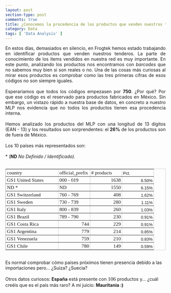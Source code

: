 ```yaml
---
layout: post
section-type: post
comments: true
title: ¿Conocemos la procedencia de los productos que venden nuestros tenderos?
category: Data
tags: [ 'Data Analysis' ]
---
```


<div style="text-align: justify;">
En estos días, demasiados en silencio, en Frogtek hemos estado trabajando en identificar productos que venden nuestros tenderos. La parte de conocimiento de los items vendidos en nuestra red es muy importante. En este punto, analizando los productos nos encontramos con <i>barcodes</i>&nbsp;que no sabemos muy bien si son reales o no. Una de las cosas más curiosas al mirar esos productos es comprobar como las tres primeras cifras de esos códigos no son siempre iguales.&nbsp;</div>
<div style="text-align: justify;">
<br /></div>
<div style="text-align: justify;">
Esperaríamos que todos los códigos empezasen por <b>750</b>. ¿Por qué? Por que ese código es el reservado para productos fabricados en México. Sin embargo, un vistazo rápido a nuestra base de datos, en concreto a nuestro MLP nos evidencia que no todos los productos tienen esa procedencia interna.&nbsp;</div>
<div style="text-align: justify;">
<br /></div>
<div style="text-align: justify;">
Hemos analizado los productos del MLP con una longitud de 13 dígitos (EAN - 13) y los resultados son sorprendentes: el <b>26%</b>&nbsp;de los productos son de fuera de México.</div>
<div style="text-align: justify;">
<br /></div>
<div style="text-align: justify;">
Los 10 países más representados son:</div>
<div style="text-align: justify;">
<br /></div>
<div style="text-align: justify;">
* (<b>ND</b>&nbsp;<i>No Definido / Identificado).</i></div>
<div style="text-align: justify;">
<br /></div>
<table border="1" cellpadding="0" cellspacing="0" dir="ltr" style="border-collapse: collapse; border: 1px solid #ccc; font-family: arial,sans,sans-serif; font-size: 13px; table-layout: fixed;"><colgroup><col width="165"></col><col width="100"></col><col width="100"></col><col width="100"></col></colgroup><tbody>
<tr style="height: 21px;"><td data-sheets-value="{&quot;1&quot;:2,&quot;2&quot;:&quot;country&quot;}" style="font-family: Calibri; font-size: 120%; padding: 2px 3px; vertical-align: bottom; word-wrap: break-word;">country</td><td data-sheets-value="{&quot;1&quot;:2,&quot;2&quot;:&quot;official_prefix&quot;}" style="font-family: Calibri; font-size: 120%; padding: 2px 3px; vertical-align: bottom; white-space: nowrap;">official_prefix</td><td data-sheets-value="{&quot;1&quot;:2,&quot;2&quot;:&quot;# products&quot;}" style="font-family: Calibri; font-size: 120%; padding: 2px 3px; vertical-align: bottom; white-space: nowrap;"># products</td><td data-sheets-value="{&quot;1&quot;:2,&quot;2&quot;:&quot;Pct. &quot;}" style="padding: 2px 3px 2px 3px; vertical-align: bottom;">Pct. </td></tr>
<tr style="height: 21px;"><td data-sheets-value="{&quot;1&quot;:2,&quot;2&quot;:&quot;GS1 United States&quot;}" style="font-family: Calibri; font-size: 120%; padding: 2px 3px; vertical-align: bottom; word-wrap: break-word;">GS1 United States</td><td data-sheets-value="{&quot;1&quot;:2,&quot;2&quot;:&quot;000 - 019&quot;}" style="font-family: Calibri; font-size: 120%; padding: 2px 3px; vertical-align: bottom; white-space: nowrap;">000 - 019</td><td data-sheets-value="{&quot;1&quot;:3,&quot;3&quot;:1638}" style="font-family: Calibri; font-size: 120%; padding: 2px 3px; text-align: right; vertical-align: bottom; white-space: nowrap;">1638</td><td data-sheets-formula="=R[0]C[-1]/R60C5" data-sheets-numberformat="{&quot;1&quot;:3,&quot;2&quot;:&quot;0.00%&quot;,&quot;3&quot;:1}" data-sheets-value="{&quot;1&quot;:3,&quot;3&quot;:0.06499742073727233}" style="padding: 2px 3px 2px 3px; text-align: right; vertical-align: bottom;">6.50%</td></tr>
<tr style="height: 21px;"><td data-sheets-value="{&quot;1&quot;:2,&quot;2&quot;:&quot;ND&quot;}" style="font-family: Calibri; font-size: 120%; padding: 2px 3px; vertical-align: bottom; word-wrap: break-word;">ND *</td><td data-sheets-value="{&quot;1&quot;:2,&quot;2&quot;:&quot;ND&quot;}" style="font-family: Calibri; font-size: 120%; padding: 2px 3px; vertical-align: bottom; white-space: nowrap;">ND</td><td data-sheets-value="{&quot;1&quot;:3,&quot;3&quot;:1550}" style="font-family: Calibri; font-size: 120%; padding: 2px 3px; text-align: right; vertical-align: bottom; white-space: nowrap;">1550</td><td data-sheets-formula="=R[0]C[-1]/R60C5" data-sheets-numberformat="{&quot;1&quot;:3,&quot;2&quot;:&quot;0.00%&quot;,&quot;3&quot;:1}" data-sheets-value="{&quot;1&quot;:3,&quot;3&quot;:0.06150549581365819}" style="padding: 2px 3px 2px 3px; text-align: right; vertical-align: bottom;">6.15%</td></tr>
<tr style="height: 21px;"><td data-sheets-value="{&quot;1&quot;:2,&quot;2&quot;:&quot;GS1 Switzerland&quot;}" style="font-family: Calibri; font-size: 120%; padding: 2px 3px; vertical-align: bottom; word-wrap: break-word;">GS1 Switzerland</td><td data-sheets-value="{&quot;1&quot;:2,&quot;2&quot;:&quot;760 - 769&quot;}" style="font-family: Calibri; font-size: 120%; padding: 2px 3px; vertical-align: bottom; white-space: nowrap;">760 - 769</td><td data-sheets-value="{&quot;1&quot;:3,&quot;3&quot;:408}" style="font-family: Calibri; font-size: 120%; padding: 2px 3px; text-align: right; vertical-align: bottom; white-space: nowrap;">408</td><td data-sheets-formula="=R[0]C[-1]/R60C5" data-sheets-numberformat="{&quot;1&quot;:3,&quot;2&quot;:&quot;0.00%&quot;,&quot;3&quot;:1}" data-sheets-value="{&quot;1&quot;:3,&quot;3&quot;:0.01618983373675648}" style="padding: 2px 3px 2px 3px; text-align: right; vertical-align: bottom;">1.62%</td></tr>
<tr style="height: 21px;"><td data-sheets-value="{&quot;1&quot;:2,&quot;2&quot;:&quot;GS1 Sweden&quot;}" style="font-family: Calibri; font-size: 120%; padding: 2px 3px; vertical-align: bottom; word-wrap: break-word;">GS1 Sweden</td><td data-sheets-value="{&quot;1&quot;:2,&quot;2&quot;:&quot;730 - 739&quot;}" style="font-family: Calibri; font-size: 120%; padding: 2px 3px; vertical-align: bottom; white-space: nowrap;">730 - 739</td><td data-sheets-value="{&quot;1&quot;:3,&quot;3&quot;:280}" style="font-family: Calibri; font-size: 120%; padding: 2px 3px; text-align: right; vertical-align: bottom; white-space: nowrap;">280</td><td data-sheets-formula="=R[0]C[-1]/R60C5" data-sheets-numberformat="{&quot;1&quot;:3,&quot;2&quot;:&quot;0.00%&quot;,&quot;3&quot;:1}" data-sheets-value="{&quot;1&quot;:3,&quot;3&quot;:0.011110670211499543}" style="padding: 2px 3px 2px 3px; text-align: right; vertical-align: bottom;">1.11%</td></tr>
<tr style="height: 21px;"><td data-sheets-value="{&quot;1&quot;:2,&quot;2&quot;:&quot;GS1 Italy&quot;}" style="font-family: Calibri; font-size: 120%; padding: 2px 3px; vertical-align: bottom; word-wrap: break-word;">GS1 Italy</td><td data-sheets-value="{&quot;1&quot;:2,&quot;2&quot;:&quot;800 - 839&quot;}" style="font-family: Calibri; font-size: 120%; padding: 2px 3px; vertical-align: bottom; white-space: nowrap;">800 - 839</td><td data-sheets-value="{&quot;1&quot;:3,&quot;3&quot;:260}" style="font-family: Calibri; font-size: 120%; padding: 2px 3px; text-align: right; vertical-align: bottom; white-space: nowrap;">260</td><td data-sheets-formula="=R[0]C[-1]/R60C5" data-sheets-numberformat="{&quot;1&quot;:3,&quot;2&quot;:&quot;0.00%&quot;,&quot;3&quot;:1}" data-sheets-value="{&quot;1&quot;:3,&quot;3&quot;:0.010317050910678147}" style="padding: 2px 3px 2px 3px; text-align: right; vertical-align: bottom;">1.03%</td></tr>
<tr style="height: 21px;"><td data-sheets-value="{&quot;1&quot;:2,&quot;2&quot;:&quot;GS1 Brazil&quot;}" style="font-family: Calibri; font-size: 120%; padding: 2px 3px; vertical-align: bottom; word-wrap: break-word;">GS1 Brazil</td><td data-sheets-value="{&quot;1&quot;:2,&quot;2&quot;:&quot;789 - 790&quot;}" style="font-family: Calibri; font-size: 120%; padding: 2px 3px; vertical-align: bottom; white-space: nowrap;">789 - 790</td><td data-sheets-value="{&quot;1&quot;:3,&quot;3&quot;:230}" style="font-family: Calibri; font-size: 120%; padding: 2px 3px; text-align: right; vertical-align: bottom; white-space: nowrap;">230</td><td data-sheets-formula="=R[0]C[-1]/R60C5" data-sheets-numberformat="{&quot;1&quot;:3,&quot;2&quot;:&quot;0.00%&quot;,&quot;3&quot;:1}" data-sheets-value="{&quot;1&quot;:3,&quot;3&quot;:0.009126621959446054}" style="padding: 2px 3px 2px 3px; text-align: right; vertical-align: bottom;">0.91%</td></tr>
<tr style="height: 21px;"><td data-sheets-value="{&quot;1&quot;:2,&quot;2&quot;:&quot;GS1 Costa Rica&quot;}" style="font-family: Calibri; font-size: 120%; padding: 2px 3px; vertical-align: bottom; word-wrap: break-word;">GS1 Costa Rica</td><td data-sheets-value="{&quot;1&quot;:3,&quot;3&quot;:744}" style="font-family: Calibri; font-size: 120%; padding: 2px 3px; text-align: right; vertical-align: bottom; white-space: nowrap;">744</td><td data-sheets-value="{&quot;1&quot;:3,&quot;3&quot;:229}" style="font-family: Calibri; font-size: 120%; padding: 2px 3px; text-align: right; vertical-align: bottom; white-space: nowrap;">229</td><td data-sheets-formula="=R[0]C[-1]/R60C5" data-sheets-numberformat="{&quot;1&quot;:3,&quot;2&quot;:&quot;0.00%&quot;,&quot;3&quot;:1}" data-sheets-value="{&quot;1&quot;:3,&quot;3&quot;:0.009086940994404984}" style="padding: 2px 3px 2px 3px; text-align: right; vertical-align: bottom;">0.91%</td></tr>
<tr style="height: 21px;"><td data-sheets-value="{&quot;1&quot;:2,&quot;2&quot;:&quot;GS1 Argentina&quot;}" style="font-family: Calibri; font-size: 120%; padding: 2px 3px; vertical-align: bottom; word-wrap: break-word;">GS1 Argentina</td><td data-sheets-value="{&quot;1&quot;:3,&quot;3&quot;:779}" style="font-family: Calibri; font-size: 120%; padding: 2px 3px; text-align: right; vertical-align: bottom; white-space: nowrap;">779</td><td data-sheets-value="{&quot;1&quot;:3,&quot;3&quot;:214}" style="font-family: Calibri; font-size: 120%; padding: 2px 3px; text-align: right; vertical-align: bottom; white-space: nowrap;">214</td><td data-sheets-formula="=R[0]C[-1]/R60C5" data-sheets-numberformat="{&quot;1&quot;:3,&quot;2&quot;:&quot;0.00%&quot;,&quot;3&quot;:1}" data-sheets-value="{&quot;1&quot;:3,&quot;3&quot;:0.008491726518788937}" style="padding: 2px 3px 2px 3px; text-align: right; vertical-align: bottom;">0.85%</td></tr>
<tr style="height: 21px;"><td data-sheets-value="{&quot;1&quot;:2,&quot;2&quot;:&quot;GS1 Venezuela&quot;}" style="font-family: Calibri; font-size: 120%; padding: 2px 3px; vertical-align: bottom; word-wrap: break-word;">GS1 Venezuela</td><td data-sheets-value="{&quot;1&quot;:3,&quot;3&quot;:759}" style="font-family: Calibri; font-size: 120%; padding: 2px 3px; text-align: right; vertical-align: bottom; white-space: nowrap;">759</td><td data-sheets-value="{&quot;1&quot;:3,&quot;3&quot;:210}" style="font-family: Calibri; font-size: 120%; padding: 2px 3px; text-align: right; vertical-align: bottom; white-space: nowrap;">210</td><td data-sheets-formula="=R[0]C[-1]/R60C5" data-sheets-numberformat="{&quot;1&quot;:3,&quot;2&quot;:&quot;0.00%&quot;,&quot;3&quot;:1}" data-sheets-value="{&quot;1&quot;:3,&quot;3&quot;:0.008333002658624657}" style="padding: 2px 3px 2px 3px; text-align: right; vertical-align: bottom;">0.83%</td></tr>
<tr style="height: 21px;"><td data-sheets-value="{&quot;1&quot;:2,&quot;2&quot;:&quot;GS1 Chile&quot;}" style="font-family: Calibri; font-size: 120%; padding: 2px 3px; vertical-align: bottom; word-wrap: break-word;">GS1 Chile</td><td data-sheets-value="{&quot;1&quot;:3,&quot;3&quot;:780}" style="font-family: Calibri; font-size: 120%; padding: 2px 3px; text-align: right; vertical-align: bottom; white-space: nowrap;">780</td><td data-sheets-value="{&quot;1&quot;:3,&quot;3&quot;:149}" style="font-family: Calibri; font-size: 120%; padding: 2px 3px; text-align: right; vertical-align: bottom; white-space: nowrap;">149</td><td data-sheets-formula="=R[0]C[-1]/R60C5" data-sheets-numberformat="{&quot;1&quot;:3,&quot;2&quot;:&quot;0.00%&quot;,&quot;3&quot;:1}" data-sheets-value="{&quot;1&quot;:3,&quot;3&quot;:0.0059124637911194}" style="padding: 2px 3px 2px 3px; text-align: right; vertical-align: bottom;">0.59%</td></tr>
</tbody></table>
<br />
<div>
Es normal comprobar cómo países próximos tienen presencia debido a las importaciones pero... ¿Suiza? ¿Suecia?&nbsp;</div>
<div>
<br /></div>
<div>
Otros datos curiosos: <b>España</b> está presente con&nbsp;<span style="font-family: &quot;calibri&quot;; font-size: 120%; text-align: right;">106&nbsp;</span>productos y... ¿cuál creéis que es el país más raro? A mi juicio: <b>Mauritania :)</b></div>
